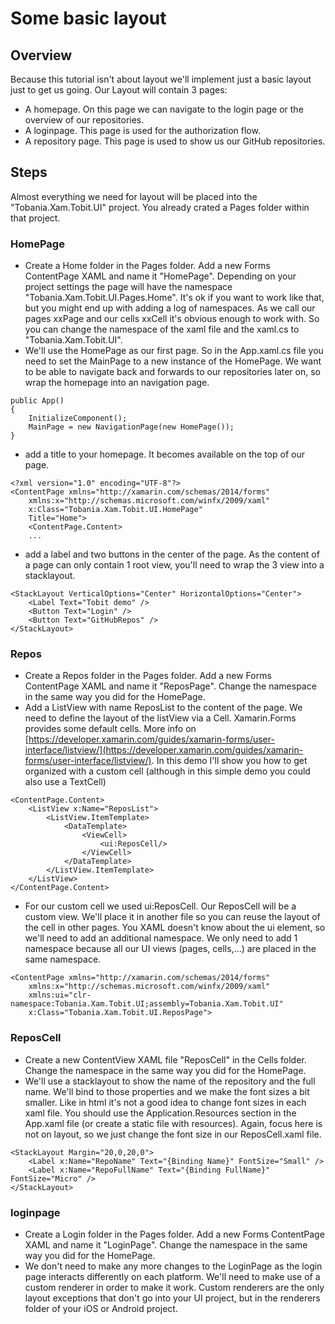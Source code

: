 # Some basic layout

## Overview
Because this tutorial isn't about layout we'll implement just a basic layout just to get us going.
Our Layout will contain 3 pages:
- A homepage. On this page we can navigate to the login page or the overview of our repositories.
- A loginpage. This page is used for the authorization flow.
- A repository page. This page is used to show us our GitHub repositories.

## Steps
Almost everything we need for layout will be placed into the "Tobania.Xam.Tobit.UI" project.
You already crated a Pages folder within that project. 

### HomePage
- Create a Home folder in the Pages folder. Add a new Forms ContentPage XAML and name it "HomePage". Depending on your project settings the page will have the namespace "Tobania.Xam.Tobit.UI.Pages.Home". It's ok if you want to work like that, but you might end up with adding a log of namespaces. As we call our pages xxPage and our cells xxCell it's obvious enough to work with. So you can change the namespace of the xaml file and the xaml.cs to "Tobania.Xam.Tobit.UI".
- We'll use the HomePage as our first page. So in the App.xaml.cs file you need to set the MainPage to a new instance of the HomePage. We want to be able to navigate back and forwards to our repositories later on, so wrap the homepage into an navigation page.

```
public App()
{
    InitializeComponent();
    MainPage = new NavigationPage(new HomePage());
}
```

- add a title to your homepage. It becomes available on the top of our page.

```
<?xml version="1.0" encoding="UTF-8"?>
<ContentPage xmlns="http://xamarin.com/schemas/2014/forms" 
    xmlns:x="http://schemas.microsoft.com/winfx/2009/xaml" 
    x:Class="Tobania.Xam.Tobit.UI.HomePage"
    Title="Home">
    <ContentPage.Content>
    ...
```

- add a label and two buttons in the center of the page. As the content of a page can only contain 1 root view, you'll need to wrap the 3 view into a stacklayout.

```
<StackLayout VerticalOptions="Center" HorizontalOptions="Center">
    <Label Text="Tobit demo" />
    <Button Text="Login" />
    <Button Text="GitHubRepos" />
</StackLayout>
```

### Repos
- Create a Repos folder in the Pages folder. Add a new Forms ContentPage XAML and name it "ReposPage". Change the namespace in the same way you did for the HomePage.
- Add a ListView with name ReposList to the content of the page. We need to define the layout of the listView via a Cell. Xamarin.Forms provides some default cells. More info on [https://developer.xamarin.com/guides/xamarin-forms/user-interface/listview/](https://developer.xamarin.com/guides/xamarin-forms/user-interface/listview/). In this demo I'll show you how to get organized with a custom cell (although in this simple demo you could also use a TextCell)

```
<ContentPage.Content>
    <ListView x:Name="ReposList">
        <ListView.ItemTemplate>
            <DataTemplate>
                <ViewCell>
                    <ui:ReposCell/>
                </ViewCell>
            </DataTemplate>
        </ListView.ItemTemplate>
    </ListView>		
</ContentPage.Content>
```

- For our custom cell we used ui:ReposCell. Our ReposCell will be a custom view. We'll place it in another file so you can reuse the layout of the cell in other pages. You XAML doesn't know about the ui element, so we'll need to add an additional namespace. We only need to add 1 namespace because all our UI views (pages, cells,...) are placed in the same namespace. 

```
<ContentPage xmlns="http://xamarin.com/schemas/2014/forms" 
    xmlns:x="http://schemas.microsoft.com/winfx/2009/xaml" 
    xmlns:ui="clr-namespace:Tobania.Xam.Tobit.UI;assembly=Tobania.Xam.Tobit.UI" 
    x:Class="Tobania.Xam.Tobit.UI.ReposPage">
```

### ReposCell
- Create a new ContentView XAML file "ReposCell" in the Cells folder. Change the namespace in the same way you did for the HomePage.
- We'll use a stacklayout to show the name of the repository and the full name. We'll bind to those properties and we make the font sizes a bit smaller. Like in html it's not a good idea to change font sizes in each xaml file. You should use the Application.Resources section in the App.xaml file (or create a static file with resources). Again, focus here is not on layout, so we just change the font size in our ReposCell.xaml file.

```
<StackLayout Margin="20,0,20,0">
    <Label x:Name="RepoName" Text="{Binding Name}" FontSize="Small" />
    <Label x:Name="RepoFullName" Text="{Binding FullName}" FontSize="Micro" />
</StackLayout>
```


### loginpage
- Create a Login folder in the Pages folder. Add a new Forms ContentPage XAML and name it "LoginPage". Change the namespace in the same way you did for the HomePage.
- We don't need to make any more changes to the LoginPage as the login page interacts differently on each platform. We'll need to make use of a custom renderer in order to make it work. Custom renderers are the only layout exceptions that don't go into your UI project, but in the renderers folder of your iOS or Android project.




